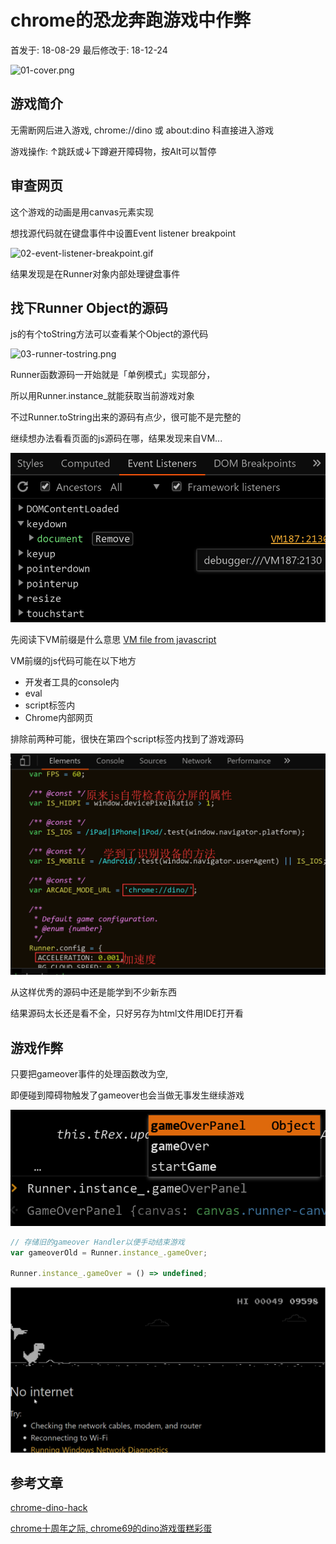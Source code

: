 # chrome的恐龙奔跑游戏中作弊

首发于: 18-08-29 最后修改于: 18-12-24

![01-cover.png](01-cover.png "01-cover.png")

## 游戏简介

无需断网后进入游戏, chrome://dino 或 about:dino 科直接进入游戏

游戏操作: ↑跳跃或↓下蹲避开障碍物，按Alt可以暂停

## 审查网页

这个游戏的动画是用canvas元素实现

想找源代码就在键盘事件中设置Event listener breakpoint

![02-event-listener-breakpoint.gif](02-event-listener-breakpoint.gif "02-event-listener-breakpoint.gif")

结果发现是在Runner对象内部处理键盘事件

## 找下Runner Object的源码

js的有个toString方法可以查看某个Object的源代码

![03-runner-tostring.png](03-runner-tostring.png "03-runner-tostring.png")

Runner函数源码一开始就是「单例模式」实现部分，

所以用Runner.instance_就能获取当前游戏对象

不过Runner.toString出来的源码有点少，很可能不是完整的

继续想办法看看页面的js源码在哪，结果发现来自VM...

<img src="/img/frontend/VM.png">

先阅读下VM前缀是什么意思 [VM file from javascript](https://stackoverflow.com/questions/17367560/chrome-development-tool-vm-file-from-javascript)

VM前缀的js代码可能在以下地方

- 开发者工具的console内
- eval
- script标签内
- Chrome内部网页

排除前两种可能，很快在第四个script标签内找到了游戏源码

<img src="/img/frontend/source.png">

从这样优秀的源码中还是能学到不少新东西

结果源码太长还是看不全，只好另存为html文件用IDE打开看

## 游戏作弊

只要把gameover事件的处理函数改为空,

即便碰到障碍物触发了gameover也会当做无事发生继续游戏

<img src="/img/frontend/gameover.png">

```javascript
// 存储旧的gameover Handler以便手动结束游戏
var gameoverOld = Runner.instance_.gameOver;

Runner.instance_.gameOver = () => undefined;
```

<img src="/img/frontend/cheat.gif">

## 参考文章

[chrome-dino-hack](https://mathewsachin.github.io/blog/2016/11/05/chrome-dino-hack.html)

[chrome十周年之际, chrome69的dino游戏蛋糕彩蛋](https://www.blog.google/products/chrome/chrome-dino/)